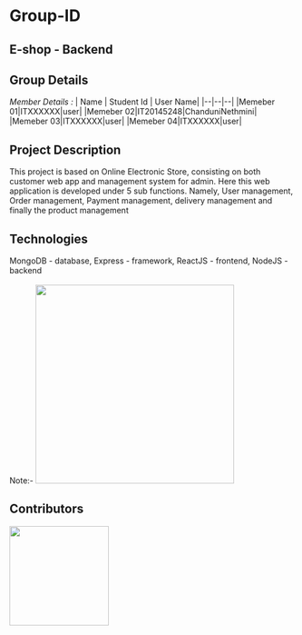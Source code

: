 
# Group-ID
## E-shop - Backend
## Group Details

*Member Details :*
| Name | Student Id | User Name|
|--|--|--|
|Memeber 01|ITXXXXXX|user|
|Memeber 02|IT20145248|ChanduniNethmini|
|Memeber 03|ITXXXXXX|user|
|Memeber 04|ITXXXXXX|user|

## Project Description
This project is based on Online Electronic Store, consisting on both customer web app and management system for admin. Here this web application is developed under 5 sub functions. Namely, 
User management, Order management, Payment management, delivery management and finally the product management 

## Technologies
MongoDB - database,
Express - framework,
ReactJS - frontend,
NodeJS - backend
<br/>
<br/>
Note:-
<img src="https://user-images.githubusercontent.com/88779731/163977767-669553a4-108e-42ed-bccb-e07309466b22.jpg"  width="350" >

## Contributors

<a href="https://github.com/priyankara96/e-shop-backend/graphs/contributors">
  <img src="https://contrib.rocks/image?repo=priyankara96/e-shop-backend" width="175" />
</a>
